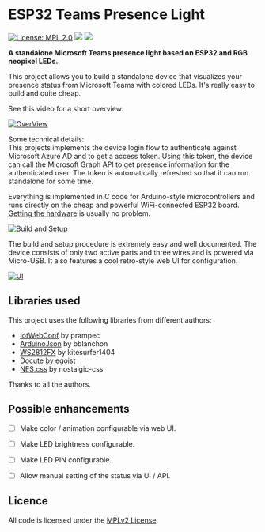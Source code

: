 # ESP32 Teams Presence Light

[![License: MPL 2.0](https://img.shields.io/badge/License-MPL%202.0-brightgreen.svg)](https://opensource.org/licenses/MPL-2.0)
![](https://github.com/toblum/ESPTeamsPresence/workflows/BuildAndRelease/badge.svg)
![](https://img.shields.io/github/v/release/toblum/ESPTeamsPresence)


**A standalone Microsoft Teams presence light based on ESP32 and RGB neopixel LEDs.**

This project allows you to build a standalone device that visualizes your presence status from Microsoft Teams with colored LEDs. It's really easy to build and quite cheap.

See this video for a short overview:  

[![OverView](https://img.youtube.com/vi/MHl5En8YuxQ/0.jpg)](https://www.youtube.com/watch?v=MHl5En8YuxQ)

Some technical details:  
This projects implements the device login flow to authenticate against Microsoft Azure AD and to get a access token. Using this token, the device can call the Microsoft Graph API to get presence information for the authenticated user. The token is automatically refreshed so that it can run standalone for some time.

Everything is implemented in C code for Arduino-style microcontrollers and runs directly on the cheap and powerful WiFi-connected ESP32 board. [Getting the hardware](https://toblum.github.io/ESPTeamsPresence/#/buy) is usually no problem.

[![Build and Setup](https://img.youtube.com/vi/DH3zN3nLk9w/0.jpg)](https://www.youtube.com/watch?v=DH3zN3nLk9w)

The build and setup procedure is extremely easy and well documented. The device consists of only two active parts and three wires and is powered via Micro-USB. It also features a cool retro-style web UI for configuration.

[![UI](https://img.youtube.com/vi/3qcatKaqbU4/0.jpg)](https://www.youtube.com/watch?v=3qcatKaqbU4)


## Libraries used
This project uses the following libraries from different authors:
- [IotWebConf](https://github.com/prampec/IotWebConf) by prampec
- [ArduinoJson](https://github.com/bblanchon/ArduinoJson) by bblanchon
- [WS2812FX](https://github.com/kitesurfer1404/WS2812FX) by kitesurfer1404
- [Docute](https://github.com/egoist/docute) by egoist
- [NES.css](https://github.com/nostalgic-css/NES.css/) by nostalgic-css

Thanks to all the authors.


## Possible enhancements
- [ ] Make color / animation configurable via web UI.
- [ ] Make LED brightness configurable.
- [ ] Make LED PIN configurable.
- [ ] Allow manual setting of the status via UI / API.


## Licence
All code is licensed under the [MPLv2 License](https://github.com/toblum/ESPTeamsPresence/blob/master/LICENSE).
